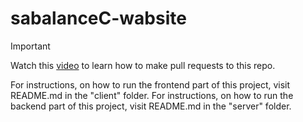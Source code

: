 # sabalanceC-wabsite

> [!IMPORTANT]
> Watch this [video](https://www.youtube.com/watch?v=8lGpZkjnkt4) to learn how to make pull requests to this repo.

For instructions, on how to run the frontend part of this project, visit README.md in the "client" folder.
For instructions, on how to run the backend part of this project, visit README.md in the "server" folder.
